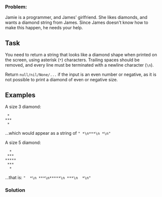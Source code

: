 ### Problem:
<p>Jamie is a programmer, and James&apos; girlfriend. She likes diamonds, and wants a diamond string from James. Since James doesn&apos;t know how to make this happen, he needs your help.</p>
<h2 id="task">Task</h2>
<p>You need to return a string that looks like a diamond shape when printed on the screen, using asterisk (<code>*</code>) characters. Trailing spaces should be removed, and every line must be terminated with a newline character (<code>\n</code>).</p>
<p>Return <code>null/nil/None/...</code> if the input is an even number or negative, as it is not possible to print a diamond of even or negative size.</p>
<h2 id="examples">Examples</h2>
<p>A size 3 diamond:</p>
<pre><code> *
***
 *</code></pre><p>...which would appear as a string of <code>&quot; *\n***\n *\n&quot;</code></p>
<p>A size 5 diamond:</p>
<pre><code>  *
 ***
*****
 ***
  *</code></pre><p>...that is: <code>&quot;  *\n ***\n*****\n ***\n  *\n&quot;</code></p>

### Solution